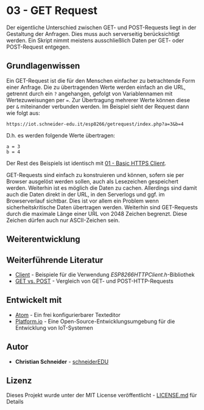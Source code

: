 # 03 - GET Request

Der eigentliche Unterschied zwischen GET- und POST-Requests liegt in der Gestaltung der Anfragen. Dies muss auch serverseitig berücksichtigt werden. Ein Skript nimmt meistens ausschließlich Daten per GET- oder POST-Request entgegen.

## Grundlagenwissen

Ein GET-Request ist die für den Menschen einfacher zu betrachtende Form einer Anfrage. Die zu übertragenden Werte werden einfach an die URL, getrennt durch ein `?` angehangen, gefolgt von Variablennamen mit Wertezuweisungen per `=`. Zur Übertragung mehrerer Werte können diese per `&` miteinander verbunden werden. Im Beispiel sieht der Request dann wie folgt aus:

```
https://iot.schneider-edu.it/esp8266/getrequest/index.php?a=3&b=4
```

D.h. es werden folgende Werte übertragen:

```
a = 3
b = 4
```

Der Rest des Beispiels ist identisch mit [01 - Basic HTTPS Client](https://github.com/schneiderEDU/ESP8266-LF10b/tree/master/03%20-%20WiFi%20Client/01%20-%20Basic%20HTTPS%20Client).

GET-Requests sind einfach zu konstruieren und können, sofern sie per Browser ausgelöst werden sollen, auch als Lesezeichen gespeichert werden. Weiterhin ist es möglich die Daten zu cachen. Allerdings sind damit auch die Daten direkt in der URL, in den Serverlogs und ggf. im Browserverlauf sichtbar. Dies ist vor allem ein Problem wenn sicherheitskritische Daten übertragen werden. Weiterhin sind GET-Requests durch die maximale Länge einer URL von 2048 Zeichen begrenzt. Diese Zeichen dürfen auch nur ASCII-Zeichen sein.

## Weiterentwicklung



## Weiterführende Literatur

* [Client](http://arduino-esp8266.readthedocs.io/en/latest/esp8266wifi/client-examples.html) - Beispiele für die Verwendung *ESP8266HTTPClient.h*-Bibliothek
* [GET vs. POST](https://www.diffen.com/difference/GET-vs-POST-HTTP-Requests) - Vergleich von GET- und POST-HTTP-Requests

## Entwickelt mit

* [Atom](https://atom.io/) - Ein frei konfigurierbarer Texteditor
* [Platform.io](https://platformio.org/) - Eine Open-Source-Entwicklungsumgebung für die Entwicklung von IoT-Systemen

## Autor

* **Christian Schneider** - [schneiderEDU](https://github.com/schneiderEDU)

## Lizenz

Dieses Projekt wurde unter der MIT License veröffentlicht -  [LICENSE.md](LICENSE.md) für Details
